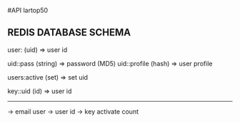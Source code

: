 #API lartop50

## REDIS DATABASE SCHEMA

user:<email> (uid) => user id

uid:<uid>:pass (string) => password (MD5)
uid:<uid>:profile (hash) => user profile

users:active (set) => set uid

key:<key>:uid (id) => user id

-----------------------------

<email> -> email user
<uid>   -> user id
<key>   -> key activate count
